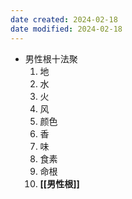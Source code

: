 ```yaml
---
date created: 2024-02-18
date modified: 2024-02-18
---
```

- 男性根十法聚
    1. 地
    2. 水
    3. 火
    4. 风
    5. 颜色
    6. 香
    7. 味
    8. 食素
    9. 命根
    10. **[[男性根]]** 
